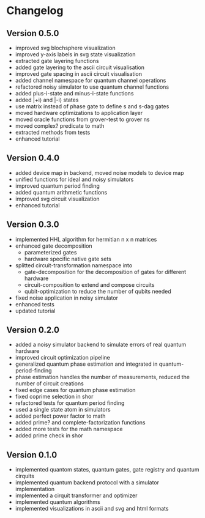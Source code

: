 # Changelog

## Version 0.5.0
* improved svg blochsphere visualization
* improved y-axis labels in svg state visualization
* extracted gate layering functions
* added gate layering to the ascii circuit visualisation
* improved gate spacing in  ascii circuit visualisation
* added channel namespace for quantum channel operations
* refactored noisy simulator to use quantum channel functions
* added plus-i-state and minus-i-state functions
* added |+i⟩ and |-i⟩ states
* use matrix instead of phase gate to define s and s-dag gates
* moved hardware optimizations to application layer
* moved oracle functions from grover-test to grover ns
* moved complex? predicate to math
* extracted methods from tests
* enhanced tutorial

## Version 0.4.0
* added device map in backend, moved noise models to device map
* unified functions for ideal and noisy simulators
* improved quantum period finding
* added quantum arithmetic functions
* improved svg circuit visualization
* enhanced tutorial

## Version 0.3.0
* implemented HHL algorithm for hermitian n x n matrices
* enhanced gate decomposition
  * parameterized gates
  * hardware specific native gate sets
* splitted circuit-transformation namespace into
  * gate-decomposition for the decomposition of gates for different hardware 
  * circuit-composition to extend and compose circuits
  * qubit-optimization to reduce the number of qubits needed
* fixed noise application in noisy simulator
* enhanced tests
* updated tutorial

## Version 0.2.0
* added a noisy simulator backend to simulate errors of real quantum hardware
* improved circuit optimization pipeline
* generalized quantum phase estimation and integrated in quantum-period-finding
* phase estimation handles the number of measurements, reduced the number of circuit creations
* fixed edge cases for quantum phase estimation
* fixed coprime selection in shor
* refactored tests for quantum period finding
* used a single state atom in simulators
* added perfect power factor to math
* added prime? and complete-factorization functions
* added more tests for the math namespace
* added prime check in shor

## Version 0.1.0
* implemented quantom states, quantum gates, gate registry and quantum cirquits
* implemented quantum backend protocol with a simulator implementation
* implemented a cirquit transformer and optimizer
* implemented quantum algorithms
* implemented visualizations in ascii and svg and html formats